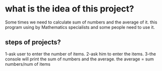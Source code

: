 # what is the idea of this project?
Some times we need to calculate sum of numbers and the average of it.
this program using by Mathematics specialists and some people need to use it.
## steps of projects?
1-ask user to enter the number of items.
2-ask him to enter the items.
3-the console will print the sum of numbers and the average.
the average = sum numbers/num of items

